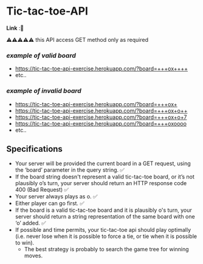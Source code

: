 # **Tic-tac-toe-API**

**Link** :🔗 

⚠️⚠️⚠️⚠️⚠️
this API access GET method only as required


### ***example of valid board***

* https://tic-tac-toe-api-exercise.herokuapp.com/?board=+++ox++++
* etc..

### ***example of invalid board***

* https://tic-tac-toe-api-exercise.herokuapp.com/?board=+++ox+
* https://tic-tac-toe-api-exercise.herokuapp.com/?board=+++ox+o++
* https://tic-tac-toe-api-exercise.herokuapp.com/?board=+++ox+o+7
* https://tic-tac-toe-api-exercise.herokuapp.com/?board=+++oxoooo
* etc..


## **Specifications**

* Your server will be provided the current board in a GET request, using the ‘board’ parameter in the query string. ✅
* If the board string doesn't represent a valid tic-tac-toe board, or it’s not plausibly o’s turn, your server should return an HTTP response code 400 (Bad Request) ✅
* Your server always plays as o. ✅
* Either player can go first. ✅
* If the board is a valid tic-tac-toe board and it is plausibly o's turn, your server should return a string representation of the same board with one ‘o’ added. ✅
* If possible and time permits, your tic-tac-toe api should play optimally (i.e. never lose when it is possible to force a tie, or tie when it is possible to win). 
  * The best strategy is probably to search the game tree for winning moves. 
